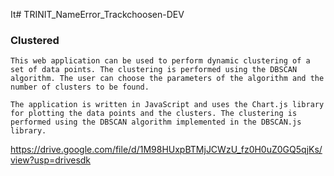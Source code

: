 It﻿# TRINIT_NameError_Trackchoosen-DEV


### Clustered


    This web application can be used to perform dynamic clustering of a set of data points. The clustering is performed using the DBSCAN algorithm. The user can choose the parameters of the algorithm and the number of clusters to be found. 
    
    The application is written in JavaScript and uses the Chart.js library for plotting the data points and the clusters. The clustering is performed using the DBSCAN algorithm implemented in the DBSCAN.js library.


https://drive.google.com/file/d/1M98HUxpBTMjJCWzU_fz0H0uZ0GQ5qjKs/view?usp=drivesdk

